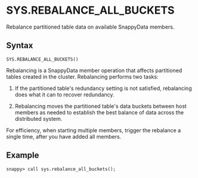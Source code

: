 # SYS.REBALANCE_ALL_BUCKETS

Rebalance partitioned table data on available SnappyData members.

## Syntax

```pre
SYS.REBALANCE_ALL_BUCKETS()
```

Rebalancing is a SnappyData member operation that affects partitioned tables created in the cluster. Rebalancing performs two tasks:

1.  If the partitioned table's redundancy setting is not satisfied, rebalancing does what it can to recover redundancy. <!-- See <mark>RowStore Link - To be confirmed [Making a Partitioned Table Highly Available](http://rowstore.docs.snappydata.io/docs/data_management/partitioning-ha.html)</mark>.-->

2.  Rebalancing moves the partitioned table's data buckets between host members as needed to establish the best balance of data across the distributed system.

For efficiency, when starting multiple members, trigger the rebalance a single time, after you have added all members.
<!--
<mark>[Rebalancing Partitioned Data on SnappyData Members](http://rowstore.docs.snappydata.io/docs/data_management/rebalancing_pr_data.html) </mark> provides additional information about the rebalancing operation.-->

## Example

```pre
snappy> call sys.rebalance_all_buckets();
```


